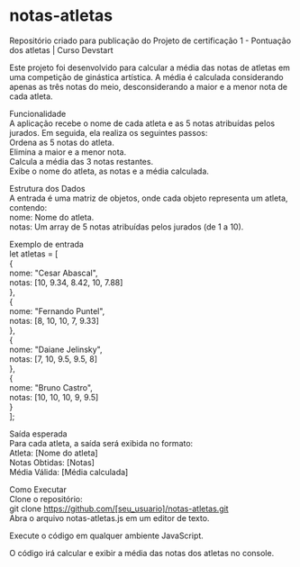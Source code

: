 # notas-atletas
Repositório criado para publicação do Projeto de certificação 1 - Pontuação dos atletas | Curso Devstart

Este projeto foi desenvolvido para calcular a média das notas de atletas em uma competição de ginástica artística. A média é calculada considerando apenas as três notas do meio, desconsiderando a maior e a menor nota de cada atleta.

Funcionalidade  
A aplicação recebe o nome de cada atleta e as 5 notas atribuídas pelos jurados. Em seguida, ela realiza os seguintes passos:  
Ordena as 5 notas do atleta.  
Elimina a maior e a menor nota.  
Calcula a média das 3 notas restantes.  
Exibe o nome do atleta, as notas e a média calculada.

Estrutura dos Dados  
A entrada é uma matriz de objetos, onde cada objeto representa um atleta, contendo:  
nome: Nome do atleta.  
notas: Um array de 5 notas atribuídas pelos jurados (de 1 a 10).

Exemplo de entrada  
let atletas = [  
  {  
    nome: "Cesar Abascal",  
    notas: [10, 9.34, 8.42, 10, 7.88]  
  },  
  {  
    nome: "Fernando Puntel",  
    notas:  [8, 10, 10, 7, 9.33]  
  },  
  {  
    nome: "Daiane Jelinsky",  
    notas: [7, 10, 9.5, 9.5, 8]  
  },  
  {  
    nome: "Bruno Castro",  
    notas: [10, 10, 10, 9, 9.5]  
  }  
];  

Saída esperada  
Para cada atleta, a saída será exibida no formato:  
Atleta: [Nome do atleta]  
Notas Obtidas: [Notas]  
Média Válida: [Média calculada]  

Como Executar  
Clone o repositório:  
git clone https://github.com/[seu_usuario]/notas-atletas.git  
Abra o arquivo notas-atletas.js em um editor de texto.

Execute o código em qualquer ambiente JavaScript.

O código irá calcular e exibir a média das notas dos atletas no console.
